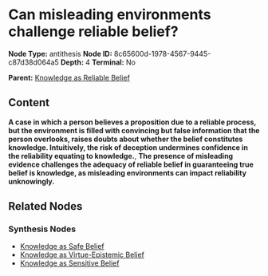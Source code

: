 # Can misleading environments challenge reliable belief?

**Node Type:** antithesis
**Node ID:** 8c65600d-1978-4567-9445-c87d38d064a5
**Depth:** 4
**Terminal:** No

**Parent:** [Knowledge as Reliable Belief](knowledge-as-reliable-belief-synthesis-11ea6e82-d5ed-4da1-b966-7bac7489d2db.md)

## Content

**A case in which a person believes a proposition due to a reliable process, but the environment is filled with convincing but false information that the person overlooks, raises doubts about whether the belief constitutes knowledge. Intuitively, the risk of deception undermines confidence in the reliability equating to knowledge.**, **The presence of misleading evidence challenges the adequacy of reliable belief in guaranteeing true belief is knowledge, as misleading environments can impact reliability unknowingly.**

## Related Nodes

### Synthesis Nodes

- [Knowledge as Safe Belief](knowledge-as-safe-belief-synthesis-ddc29ed1-4707-4177-87ea-f9dc7ac31132.md)
- [Knowledge as Virtue-Epistemic Belief](knowledge-as-virtue-epistemic-belief-synthesis-6cb4d943-fd84-45a0-be82-00eea27aa1c1.md)
- [Knowledge as Sensitive Belief](knowledge-as-sensitive-belief-synthesis-3ad5a27f-c2e0-46e1-8161-ab325e745ce2.md)
